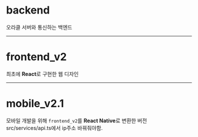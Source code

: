 # backend
오라클 서버와 통신하는 백엔드

---

# frontend_v2
최초에 **React**로 구현한 웹 디자인

---

# mobile_v2.1
모바일 개발을 위해 `frontend_v2`를 **React Native**로 변환한 버전
src/services/api.ts에서 ip주소 바꿔줘야함.
